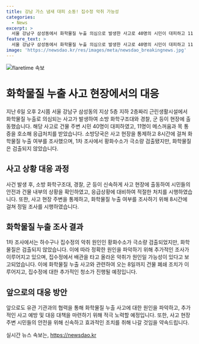 ```yaml
---
title: 강남 가스 냄새 대피 소동! 집수정 악취 가능성
categories:
  - News
excerpt: >
  서울 강남구 삼성동에서 화학물질 누출 의심으로 발생한 사고로 40명의 시민이 대피하고 11명이 응급처치를 받았습니다. 소방당국은 황화수소의 극소량 검출과 집수정에서 올라온 악취로 사고 원인을 추정하고, 정확한 원인을 파악하기 위해 건물을 폐쇄한 상태입니다. (150자)
feature_text: >
  서울 강남구 삼성동에서 화학물질 누출 의심으로 발생한 사고로 40명의 시민이 대피하고 11명이 응급처치를 받았습니다. 소방당국은 황화수소의 극소량 검출과 집수정에서 올라온 악취로 사고 원인을 추정하고, 정확한 원인을 파악하기 위해 건물을 폐쇄한 상태입니다. (150자)
image: 'https://newsdao.kr/res/images/meta/newsdao_breakingnews.jpg'
---
```


<p><img src="https://newsdao.kr/res/images/meta/newsdao_breakingnews.jpg" alt="flaretime 속보" /></p>

<h1>화학물질 누출 사고 현장에서의 대응</h1>

<p data-ke-size="size16">지난 6일 오후 2시쯤 서울 강남구 삼성동의 지상 5층 지하 2층짜리 근린생활시설에서 화학물질 누출로 의심되는 사고가 발생하여 소방 화학구조대와 경찰, 군 등이 현장에 출동했습니다. 해당 사고로 건물 주변 시민 40명이 대피하였고, 11명이 메스꺼움과 목 통증을 호소해 응급처치를 받았습니다. 소방당국은 사고 현장을 통제하고 8시간에 걸쳐 화학물질 누출 여부를 조사했으며, 1차 조사에서 황화수소가 극소량 검출됐지만, 화학물질은 검출되지 않았습니다.
</p>

<h2 data-ke-size="size26">사고 상황 대응 과정</h2>

<p data-ke-size="size16">사건 발생 후, 소방 화학구조대, 경찰, 군 등이 신속하게 사고 현장에 출동하여 시민들의 안전과 건물 내부의 상황을 확인하였고, 응급상황에 대비하여 적절한 처치를 시행하였습니다. 또한, 사고 현장 주변을 통제하고, 화학물질 누출 여부를 조사하기 위해 8시간에 걸쳐 정밀 조사를 시행하였습니다.</p>

<h2 data-ke-size="size26">화학물질 누출 조사 결과</h2>

<p data-ke-size="size16">1차 조사에서는 하수구나 집수정의 악취 원인인 황화수소가 극소량 검출되었지만, 화학물질은 검출되지 않았습니다. 이에 따라 정확한 원인을 파악하기 위해 추가적인 조사가 이루어지고 있으며, 집수정에서 배관을 타고 올라온 악취가 원인일 가능성이 있다고 보고되었습니다. 이에 화학물질 누출 사고와 관련하여 오는 8일까지 건물 폐쇄 조치가 이루어지고, 집수정에 대한 추가적인 청소가 진행될 예정입니다.</p>

<h2 data-ke-size="size26">앞으로의 대응 방안</h2>

<p data-ke-size="size16">앞으로도 유관 기관과의 협력을 통해 화학물질 누출 사고에 대한 원인을 파악하고, 추가적인 사고 예방 및 대응 대책을 마련하기 위해 적극 노력할 예정입니다. 또한, 사고 현장 주변 시민들의 안전을 위해 신속하고 효과적인 조치를 취해 나갈 것임을 약속드립니다.</p>
실시간 뉴스 속보는, <a href="https://newsdao.kr" rel="dofollow">https://newsdao.kr</a>


